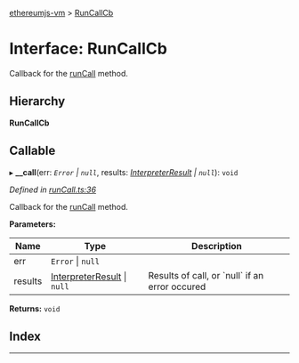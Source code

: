 [ethereumjs-vm](../README.md) > [RunCallCb](../interfaces/runcallcb.md)

# Interface: RunCallCb

Callback for the [runCall](../classes/vm.md#runcall) method.

## Hierarchy

**RunCallCb**

## Callable
▸ **__call**(err: *`Error` \| `null`*, results: *[InterpreterResult](interpreterresult.md) \| `null`*): `void`

*Defined in [runCall.ts:36](https://github.com/ethereumjs/ethereumjs-vm/blob/eab4a99/lib/runCall.ts#L36)*

Callback for the [runCall](../classes/vm.md#runcall) method.

**Parameters:**

| Name | Type | Description |
| ------ | ------ | ------ |
| err | `Error` \| `null` |
| results | [InterpreterResult](interpreterresult.md) \| `null` |  Results of call, or \`null\` if an error occured |

**Returns:** `void`

## Index

---

